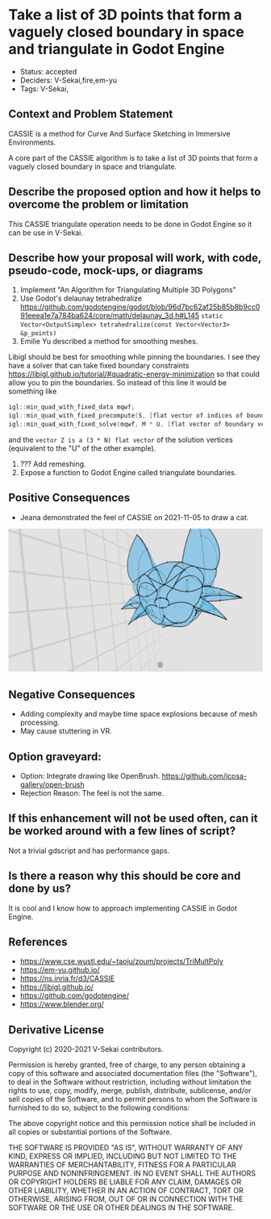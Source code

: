 # Take a list of 3D points that form a vaguely closed boundary in space and triangulate in Godot Engine

- Status: accepted <!-- draft | rejected | accepted | deprecated | superseded by -->
- Deciders: V-Sekai,fire,em-yu
- Tags: V-Sekai,

## Context and Problem Statement

CASSIE is a method for Curve And Surface Sketching in Immersive Environments.

A core part of the CASSIE algorithm is to take a list of 3D points that form a vaguely closed boundary in space and triangulate.

## Describe the proposed option and how it helps to overcome the problem or limitation

This CASSIE triangulate operation needs to be done in Godot Engine so it can be use in V-Sekai.

## Describe how your proposal will work, with code, pseudo-code, mock-ups, or diagrams

1. Implement "An Algorithm for Triangulating Multiple 3D Polygons"
1. Use Godot's delaunay tetrahedralize https://github.com/godotengine/godot/blob/96d7bc62af25b85b8b9cc091eeea1e7a784ba624/core/math/delaunay_3d.h#L145 `static Vector<OutputSimplex> tetrahedralize(const Vector<Vector3> &p_points)`
1. Emilie Yu described a method for smoothing meshes.

Libigl should be best for smoothing while pinning the boundaries. I see they have a solver that can take fixed boundary constraints https://libigl.github.io/tutorial/#quadratic-energy-minimization so that could allow you to pin the boundaries. So instead of this line it would be something like

```c++
igl::min_quad_with_fixed_data mqwf;
igl::min_quad_with_fixed_precompute(S, [flat vector of indices of boundary vertices size=(3 * N_boundary)], [zero matrix], true, mqwf);
igl::min_quad_with_fixed_solve(mqwf, M * U, [flat vector of boundary vertices positions size=(3 * N_boundary)], [zero vector], Z);
```

and the `vector Z is a (3 * N) flat vector` of the solution vertices (equivalent to the "U" of the other example).

1. ??? Add remeshing.
1. Expose a function to Godot Engine called triangulate boundaries.

## Positive Consequences <!-- optional -->

- Jeana demonstrated the feel of CASSIE on 2021-11-05 to draw a cat.

![20211105 CASSIE Jeana](./attachments/20211105-CASSIE-Jeana.jpg?raw=true)

## Negative Consequences <!-- optional -->

- Adding complexity and maybe time space explosions because of mesh processing.
- May cause stuttering in VR.

## Option graveyard: <!-- same as above -->

- Option: Integrate drawing like OpenBrush. https://github.com/icosa-gallery/open-brush
- Rejection Reason: The feel is not the same.

## If this enhancement will not be used often, can it be worked around with a few lines of script?

Not a trivial gdscript and has performance gaps.

## Is there a reason why this should be core and done by us?

It is cool and I know how to approach implementing CASSIE in Godot Engine.

## References <!-- optional -->

- https://www.cse.wustl.edu/~taoju/zoum/projects/TriMultPoly
- https://em-yu.github.io/
- https://ns.inria.fr/d3/CASSIE
- https://libigl.github.io/
- https://github.com/godotengine/
- https://www.blender.org/

## Derivative License

Copyright (c) 2020-2021 V-Sekai contributors.

Permission is hereby granted, free of charge, to any person obtaining a copy
of this software and associated documentation files (the "Software"), to deal
in the Software without restriction, including without limitation the rights
to use, copy, modify, merge, publish, distribute, sublicense, and/or sell
copies of the Software, and to permit persons to whom the Software is
furnished to do so, subject to the following conditions:

The above copyright notice and this permission notice shall be included in all
copies or substantial portions of the Software.

THE SOFTWARE IS PROVIDED "AS IS", WITHOUT WARRANTY OF ANY KIND, EXPRESS OR
IMPLIED, INCLUDING BUT NOT LIMITED TO THE WARRANTIES OF MERCHANTABILITY,
FITNESS FOR A PARTICULAR PURPOSE AND NONINFRINGEMENT. IN NO EVENT SHALL THE
AUTHORS OR COPYRIGHT HOLDERS BE LIABLE FOR ANY CLAIM, DAMAGES OR OTHER
LIABILITY, WHETHER IN AN ACTION OF CONTRACT, TORT OR OTHERWISE, ARISING FROM,
OUT OF OR IN CONNECTION WITH THE SOFTWARE OR THE USE OR OTHER DEALINGS IN THE
SOFTWARE.

